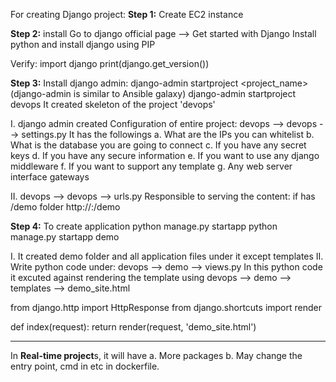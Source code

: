 For creating Django project:
**Step 1:** Create EC2 instance

**Step 2:** install
Go to django official page --> Get started with Django
Install python and install django using PIP

Verify:
import django
print(django.get_version())

**Step 3:** Install django admin:
django-admin startproject <project_name> (django-admin is similar to Ansible galaxy)
django-admin startproject devops
It created skeleton of the project 'devops'

I. django admin created Configuration of entire project: devops --> devops --> settings.py 
It has the followings
a. What are the IPs you can whitelist
b. What is the database you are going to connect
c. If you have any secret keys
d. If you have any secure information
e. If you want to use any django middleware
f. If you want to support any template
g. Any web server interface gateways

II. devops --> devops --> urls.py
Responsible to serving the content: if has /demo folder
http://<IP>:<port>/demo

**Step 4:** To create application
python manage.py startapp <App name>
python manage.py startapp demo

I. It created demo folder and all application files under it except templates
II. Write python code under: devops --> demo --> views.py 
   In this python code it excuted against rendering the template using devops --> demo --> templates --> demo_site.html

from django.http import HttpResponse
from django.shortcuts import render

def index(request):
    return render(request, 'demo_site.html')

-----------------------------------------------------------------------------------------------------------

In **Real-time project**s, it will have 
a. More packages
b. May change the entry point, cmd in etc in dockerfile.
